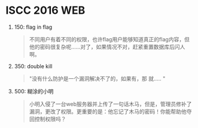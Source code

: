 # ISCC 2016 WEB

1. 150: flag in flag
    >不同用户有着不同的权限，也许flag用户能够知道真正的flag内容，但他的密码很复杂呢……对了，如果情况不对，赶紧重置数据库后闪人啊。

2. 350: double kill
    > "没有什么防护是一个漏洞解决不了的，如果有，那
    > 就.....
    > "

3. 500: 糊涂的小明
    > 小明入侵了一台web服务器并上传了一句话木马，但是，管理员修补了漏洞，更改了权限。更重要的是：他忘记了木马的密码！你能帮助他夺回控制权限吗？
